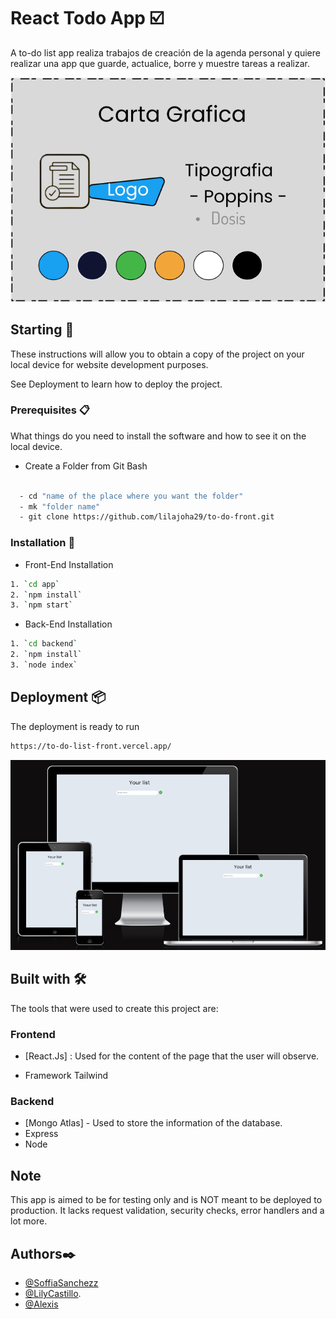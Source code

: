 # React Todo App ☑️
A to-do list app realiza trabajos de creación de la agenda personal y quiere realizar una app que guarde, actualice, borre y muestre tareas a realizar.

![Carta](https://github.com/lilajoha29/to-do-list/blob/8583091a95a8d8bc6ae6edf5fd7118f6f56b95e5/to-do-front/src/Img/Carta%20Graficaa.png)

## Starting 🚀

These instructions will allow you to obtain a copy of the project on your local device for website development purposes.

See Deployment to learn how to deploy the project.

### Prerequisites 📋
What things do you need to install the software and how to see it on the local device.

- Create a Folder from Git Bash

```bash

  - cd "name of the place where you want the folder"
  - mk "folder name"
  - git clone https://github.com/lilajoha29/to-do-front.git
```

### Installation 🔧

- Front-End Installation

```bash
1. `cd app`
2. `npm install`
3. `npm start`
```

- Back-End Installation

```bash
1. `cd backend`
2. `npm install`
3. `node index`
```

## Deployment 📦

The deployment is ready to run

```bash
https://to-do-list-front.vercel.app/
```

![Usuario](https://github.com/lilajoha29/to-do-list/blob/0fae490473daca60c0c5a686bedacef42168f834/to-do-front/src/Img/responsiveeee.png)

## Built with 🛠️

The tools that were used to create this project are:

### Frontend 
 - [React.Js] : Used for the content of the page that the user will observe.
 
 - Framework
  Tailwind
  
### Backend
- [Mongo Atlas] - Used to store the information of the database.
- Express
- Node
 
## Note
This app is aimed to be for testing only and is NOT meant to be deployed to production. It lacks request validation, security checks, error handlers and a lot more.

## Authors✒️

- [@SoffiaSanchezz](https://github.com/SoffiaSanchezz)
- [@LilyCastillo](https://github.com/lilajoha29).
- [@Alexis](https://github.com/Alexis1326)
